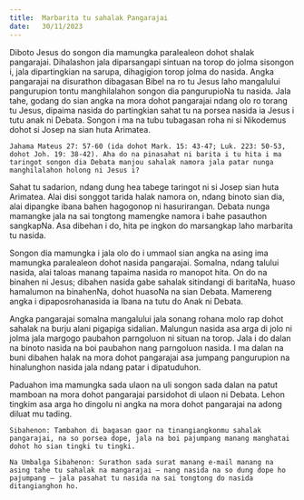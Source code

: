 ```yaml
---
title:  Marbarita tu sahalak Pangarajai
date:   30/11/2023
---
```


Diboto Jesus do songon dia mamungka paralealeon dohot shalak pangarajai. Dihalashon jala diparsangapi sintuan na torop do jolma sisongon i, jala dipartingkian na sarupa, dihagigion torop jolma do nasida. Angka pangarajai na disurathon dibagasan Bibel na ro tu Jesus laho mangalului pangurupion tontu manghilalahon songon dia pangurupioNa tu nasida. Jala tahe, godang do sian angka na mora dohot pangarajai ndang olo ro torang tu Jesus, dipaima nasida do partingkian sahat tu na porsea nasida ia Jesus i tutu anak ni Debata. Songon i ma na tubu tubagasan roha ni si Nikodemus dohot si Josep na sian huta Arimatea.

`Jahama Mateus 27: 57-60 (ida dohot Mark. 15: 43-47; Luk. 223: 50-53, dohot Joh. 19: 38-42). Aha do na pinasahat ni barita i tu hita i ma taringot songon dia Debata manjou sahalak namora jala patar nunga manghilalahon holong ni Jesus i?`

Sahat tu sadarion, ndang dung hea tabege taringot ni si Josep sian huta Arimatea. Alai disi songgot tarida halak namora on, ndang binoto sian dia, alai dipangke ibana bahen hagogonop ni hasurirangan. Debata nunga mamangke jala na sai tongtong mamengke namora i bahe pasauthon sangkapNa. Asa dibehan i do, hita pe ingkon do marsangkap laho marbarita tu nasida.

Songon dia mamungka i jala olo do i ummaol sian angka na asing ima mamungka paralealeon dohot nasida pangarajai. Somalna, ndang talului nasida, alai taloas manang tapaima nasida ro manopot hita. On do na binahen ni Jesus; dibahen nasida gabe sahalak sitindangi di baritaNa, huaso hamalumon na binahenNa, dohot huasoNa na sian Debata. Mamereng angka i dipaposrohanasida ia Ibana na tutu do Anak ni Debata.

Angka pangarajai somalna mangalului jala sonang rohana molo rap dohot sahalak na burju alani pigapiga sidalian. Malungun nasida asa arga di jolo ni jolma jala margogo paubahon parngoluon ni situan na torop. Jala i do dalan na binoto nasida na boi paubahon nang parngoluon nasida. I ma dalan na buni dibahen halak na mora dohot pangarajai asa jumpang pangurupion na hinalunghon nasida jala ndang patar i dipatuduhon.

Paduahon ima mamungka sada ulaon na uli songon sada dalan na patut mamboan na mora dohot pangarajai parsidohot di ulaon ni Debata. Lehon tingkim asa arga ho dingolu ni angka na mora dohot pangarajai na adong diluat mu tading.

`Sibahenon: Tambahon di bagasan gaor na tinangiangkonmu sahalak pangarajai, na so porsea dope, jala na boi pajumpang manang manghatai dohot ho sian tingki tu tingki.`

`Na Umbalga Sibahenon: Surathon sada surat manang e-mail manang na asing tahe tu sahalak na mangarajai – nang nasida na so dung dope ho pajumpang – jala pasahat tu nasida na sai tongtong do nasida ditangianghon ho.`